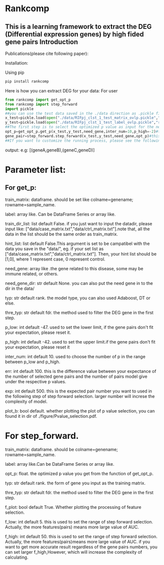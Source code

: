 # Rankcomp
This is a learning framework to extract the DEG (Differential expression genes) by high fided gene pairs
Introduction
-----------------------------
Publications(please cite following paper): 

Installation: 

Using pip
```python
pip install rankcomp
```

Here is how you can extract DEG for your data:
For user
```python
from rankcomp import get_opt_p
from rankcomp import step_forward
import pickle
##you can use the test data saved in the ./data direction as .pickle file type
x_test=pickle.load(open("./data/RIFpj_clst_1_test_matrix_ovlp.pickle","rb"))
y_test=pickle.load(open("./data/RIFpj_clst_1_test_label_ovlp.pickle","rb"))
##The first step is to select the optimized p value as input for the next step.
opt_p=get_opt_p.get_p(x_test,y_test,need_gene,inter_num=10,p_high=-2)#the matrix and label should include two types of case. default 0and 1.
gene_pair=step_forward.step_forward(x_test,y_test,need_gene,opt_p)#this scripts can help you to extract different genes pairs with strong significance.
##If you want to customize the running process, please see the following guidline of parameter setting.
```
output:
e.g: [(geneA,geneB),(geneC,geneD)]



# Parameter list:

##   For get_p:
train_matrix: dataframe. should be set like colname=genename; rowname=sample_name.

label: array like. Can be DataFrame Series or array like.

train_dir_list: list default False. if you just want to input the datadir, please input like:     ["data/case_matrix.txt","data/ctrl_matrix.txt"].note that, all the data in the list should be the same order as train_matrix.

hint_list: list default False.This argument is set to be campatibel with the data you save in the "data/", eg. if your set list as ["data/case_matrix.txt","data/ctrl_matrix.txt"]. Then, your hint list should be [1,0], where 1 represent case, 0 represent control.

need_gene: array like .the gene related to this disease, some may be immune related, or others.

need_gene_dir: str default None. you can also put the need gene in to the dir in the data/

typ: str default rank. the model type, you can also used Adaboost, DT or else.

thre_typ: str default fdr. the method used to filter the DEG gene in the first step.

p_low: int default -47. used to set the lower limit, if the gene pairs don't fit your expectation, please reset it.

p_high: int default -42. used to set the upper limit.if the gene pairs don't fit your expectation, please reset it

inter_num: int default 10. used to choose the number of p in the range between p_low and p_high.

err: int default 100. this is the difference value between your expectance of the number of selected gene pairs and the number of pairs model give under the respective p values.

exp: int default 500. this is the expected pair number you want to used in the following step of step forward selection. larger number will increse the complexity of model.

plot_b: bool default. whether plotting the plot of p value selection, you can found it in dir of ./figure/Pvalue_selection.pdf.


#   For step_forward.
train_matrix: dataframe. should be colname=genename; rowname=sample_name.

label: array like.Can be DataFrame Series or array like.

opt_p: float. the optimized p value you get from the function of get_opt_p.

typ: str default rank. the form of gene you input as the training matrix.

thre_typ: str default fdr. the method used to filter the DEG gene in the first step.

f_plot: bool default True. Whether plotting the processing of feature selection.

f_low: int default 5. this is used to set the range of step forward selection. Actually, the more features(pairs) means more large value of AUC.

f_high: int default 50. this is used to set the range of step forward selection. Actually, the more features(pairs)means more large value of AUC. if you want to get more accurate result regardless of the gene pairs numbers, you can set larger f_high,However, which will increase the complexity of calculating.





